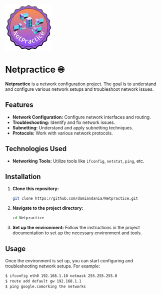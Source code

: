 <p>
<img src="https://github.com/damiandania/damiandania/blob/main/Pics/Netpractice.png"
    alt="Project pic" width="150" height="150"/>
</p>

# Netpractice 🌐

**Netpractice** is a network configuration project. The goal is to understand and configure various network setups and troubleshoot network issues.

## Features

- **Network Configuration:** Configure network interfaces and routing.
- **Troubleshooting:** Identify and fix network issues.
- **Subnetting:** Understand and apply subnetting techniques.
- **Protocols:** Work with various network protocols.

## Technologies Used

- **Networking Tools:** Utilize tools like `ifconfig`, `netstat`, `ping`, etc.

## Installation

1. **Clone this repository:**
    ```bash
    git clone https://github.com/damiandania/Netpractice.git
    ```

2. **Navigate to the project directory:**
    ```bash
    cd Netpractice
    ```

3. **Set up the environment:**
    Follow the instructions in the project documentation to set up the necessary environment and tools.

## Usage

Once the environment is set up, you can start configuring and troubleshooting network setups. For example:

```sh
$ ifconfig eth0 192.168.1.10 netmask 255.255.255.0
$ route add default gw 192.168.1.1
$ ping google.comorking the networks
